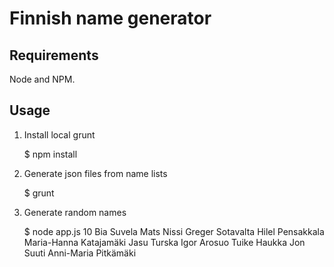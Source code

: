# Finnish name generator

## Requirements

Node and NPM.

## Usage

1. Install local grunt

    $ npm install

2. Generate json files from name lists

    $ grunt

3. Generate random names

    $ node app.js 10
    Bia Suvela
    Mats Nissi
    Greger Sotavalta
    Hilel Pensakkala
    Maria-Hanna Katajamäki
    Jasu Turska
    Igor Arosuo
    Tuike Haukka
    Jon Suuti
    Anni-Maria Pitkämäki

